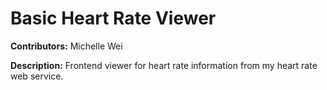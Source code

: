 # Basic Heart Rate Viewer

__Contributors:__ Michelle Wei

__Description:__ Frontend viewer for heart rate information from my heart rate web service.






